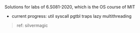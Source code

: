 Solutions for labs of 6.S081-2020, which is the OS course of MIT

- current progress: util syscall pgtbl traps lazy multithreading

> ref: silvermagic
